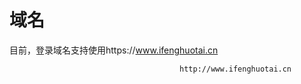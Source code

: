 # 域名

目前，登录域名支持使用https://www.ifenghuotai.cn

                                          http://www.ifenghuotai.cn



